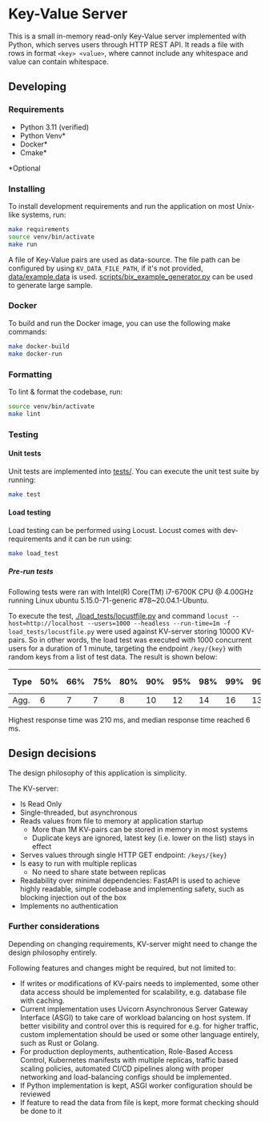 # Key-Value Server

This is a small in-memory read-only Key-Value server implemented with Python, which serves users through HTTP REST API.
It reads a file with rows in format `<key> <value>`, where <key> cannot include any whitespace and value can contain whitespace.

## Developing

### Requirements

- Python 3.11 (verified)
- Python Venv*
- Docker*
- Cmake*

*Optional

### Installing

To install development requirements and run the application on most Unix-like systems, run:

```bash
make requirements
source venv/bin/activate
make run
```

A file of Key-Value pairs are used as data-source.
The file path can be configured by using `KV_DATA_FILE_PATH`, if it's not provided, [data/example.data](./data/example.data) is used.
[scripts/bix_example_generator.py](./scripts/bix_example_generator.py) can be used to generate large sample.

### Docker

To build and run the Docker image, you can use the following make commands:

```bash
make docker-build
make docker-run
```

### Formatting

To lint & format the codebase, run:

```bash
source venv/bin/activate
make lint
```

### Testing

#### Unit tests

Unit tests are implemented into [tests/](./tests/).
You can execute the unit test suite by running:

```bash
make test
```

#### Load testing

Load testing can be performed using Locust.
Locust comes with dev-requirements and it can be run using:

```bash
make load_test
```
##### Pre-run tests

Following tests were ran with Intel(R) Core(TM) i7-6700K CPU @ 4.00GHz running Linux ubuntu 5.15.0-71-generic #78~20.04.1-Ubuntu.

To execute the test, [./load_tests/locustfile.py](./load_tests/locustfile.py) and command `locust --host=http://localhost --users=1000 --headless --run-time=1m -f load_tests/locustfile.py` were used against KV-server storing 10000 KV-pairs.
So in other words, the load test was executed with 1000 concurrent users for a duration of 1 minute, targeting the endpoint `/key/{key}` with random keys from a list of test data. The result is shown below:

|Type    |50%     |66%   |75%   |80%   |90%   |95%   |98%   |99%   |99.9% |99.99%|  100%| # reqs|
|--------|--------|------|------|------|------|------|------|------|------|------|------|-------|
| Agg.   |6       |7     |7     |8     |10    |12    |14    |16    |130   |210   |210   |3167   |

Highest response time was 210 ms, and median response time reached 6 ms.

## Design decisions

The design philosophy of this application is simplicity.

The KV-server:

- Is Read Only
- Single-threaded, but asynchronous
- Reads values from file to memory at application startup
  - More than 1M KV-pairs can be stored in memory in most systems
  - Duplicate keys are ignored, latest key (i.e. lower on the list) stays in effect
- Serves values through single HTTP GET endpoint: `/keys/{key}`
- Is easy to run with multiple replicas
  - No need to share state between replicas
- Readability over minimal dependencies: FastAPI is used to achieve highly readable, simple codebase and implementing safety, such as blocking injection out of the box
- Implements no authentication

### Further considerations

Depending on changing requirements, KV-server might need to change the design philosophy entirely.

Following features and changes might be required, but not limited to:
- If writes or modifications of KV-pairs needs to implemented, some other data access should be implemented for scalability, e.g. database file with caching.
- Current implementation uses Uvicorn Asynchronous Server Gateway Interface (ASGI) to take care of workload balancing on host system. If better visibility and control over this is required for e.g. for higher traffic, custom implementation should be used or some other language entirely, such as Rust or Golang.
- For production deployments, authentication, Role-Based Access Control, Kubernetes manifests with multiple replicas, traffic based scaling policies, automated CI/CD pipelines along with proper networking and load-balancing configs should be implemented.
- If Python implementation is kept, ASGI worker configuration should be reviewed
- If feature to read the data from file is kept, more format checking should be done to it
